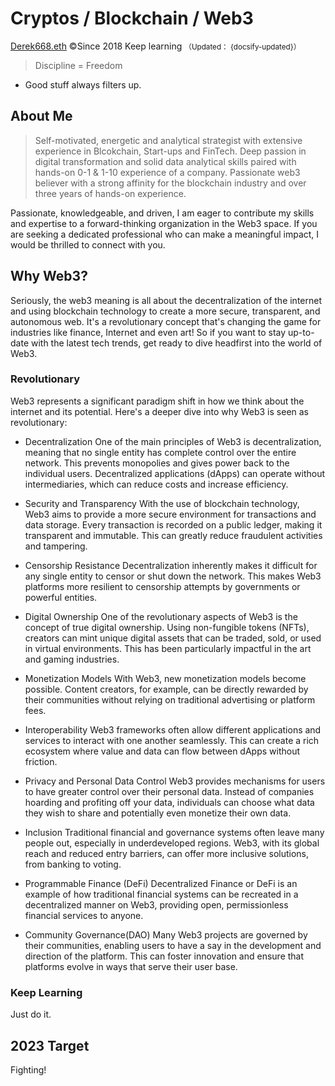 # Cryptos / Blockchain / Web3

[Derek668.eth](https://derek-mu.github.io/) &copy;Since 2018  Keep learning <small>（Updated： {docsify-updated}）</small>


> Discipline = Freedom

- Good stuff always filters up.


## About Me

> Self-motivated, energetic and analytical strategist with extensive experience in Blcokchain, Start-ups and FinTech. 
> Deep passion in digital transformation and solid data analytical skills paired with hands-on 0-1 & 1-10 experience of a company.
> Passionate web3 believer with a strong affinity for the blockchain industry and over three years of hands-on experience.


Passionate, knowledgeable, and driven, I am eager to contribute my skills and expertise to a forward-thinking organization in the Web3 space. If you are seeking a dedicated professional who can make a meaningful impact, I would be thrilled to connect with you.



## Why Web3?

Seriously, the web3 meaning is all about the decentralization of the internet and using blockchain technology to create a more secure, transparent, and autonomous web. It's a revolutionary concept that's changing the game for industries like finance, Internet and even art! So if you want to stay up-to-date with the latest tech trends, get ready to dive headfirst into the world of Web3.


### Revolutionary

Web3 represents a significant paradigm shift in how we think about the internet and its potential. Here's a deeper dive into why Web3 is seen as revolutionary:

- Decentralization
  One of the main principles of Web3 is decentralization, meaning that no single entity has complete control over the entire network. This prevents monopolies and gives power back to the individual users. Decentralized applications (dApps) can operate without intermediaries, which can reduce costs and increase efficiency.

- Security and Transparency
  With the use of blockchain technology, Web3 aims to provide a more secure environment for transactions and data storage. Every transaction is recorded on a public ledger, making it transparent and immutable. This can greatly reduce fraudulent activities and tampering.

- Censorship Resistance
  Decentralization inherently makes it difficult for any single entity to censor or shut down the network. This makes Web3 platforms more resilient to censorship attempts by governments or powerful entities.

- Digital Ownership
  One of the revolutionary aspects of Web3 is the concept of true digital ownership. Using non-fungible tokens (NFTs), creators can mint unique digital assets that can be traded, sold, or used in virtual environments. This has been particularly impactful in the art and gaming industries.

- Monetization Models
  With Web3, new monetization models become possible. Content creators, for example, can be directly rewarded by their communities without relying on traditional advertising or platform fees.

- Interoperability
  Web3 frameworks often allow different applications and services to interact with one another seamlessly. This can create a rich ecosystem where value and data can flow between dApps without friction.

- Privacy and Personal Data Control
  Web3 provides mechanisms for users to have greater control over their personal data. Instead of companies hoarding and profiting off your data, individuals can choose what data they wish to share and potentially even monetize their own data.

- Inclusion
  Traditional financial and governance systems often leave many people out, especially in underdeveloped regions. Web3, with its global reach and reduced entry barriers, can offer more inclusive solutions, from banking to voting.

- Programmable Finance (DeFi)
  Decentralized Finance or DeFi is an example of how traditional financial systems can be recreated in a decentralized manner on Web3, providing open, permissionless financial services to anyone.

- Community Governance(DAO)
  Many Web3 projects are governed by their communities, enabling users to have a say in the development and direction of the platform. This can foster innovation and ensure that platforms evolve in ways that serve their user base.



### Keep Learning

Just do it.


## 2023 Target

Fighting!


